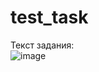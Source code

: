# test_task
Текст задания:  
![image](https://user-images.githubusercontent.com/61785118/223024479-f71303e1-1c08-41b7-95f0-413d8b2675cd.png)

